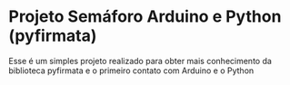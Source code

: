 # Projeto Semáforo Arduino e Python (pyfirmata)
Esse é um simples projeto realizado para obter mais conhecimento da biblioteca pyfirmata e o primeiro contato com Arduino e o Python
